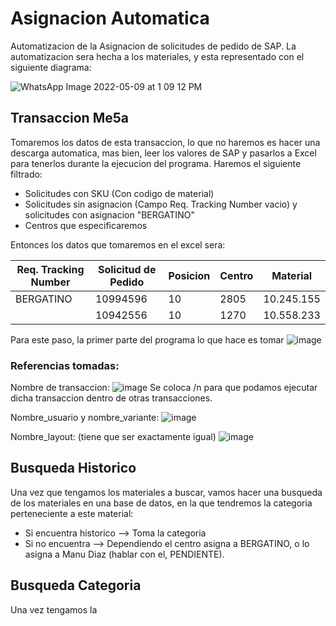 # Asignacion Automatica

Automatizacion de la Asignacion de solicitudes de pedido de SAP. La automatizacion sera hecha a los materiales, y esta representado con el siguiente diagrama:


![WhatsApp Image 2022-05-09 at 1 09 12 PM](https://user-images.githubusercontent.com/91348491/167451972-e6277d96-3ca0-49fa-bbc0-0122f13ca2d7.jpeg)

## Transaccion Me5a
Tomaremos los datos de esta transaccion, lo que no haremos es hacer una descarga automatica, mas bien, leer los valores de SAP y pasarlos a Excel para tenerlos durante la ejecucion del programa. 
Haremos el siguiente filtrado:
* Solicitudes con SKU (Con codigo de material)
* Solicitudes sin asignacion (Campo Req. Tracking Number vacio) y solicitudes con asignacion "BERGATINO"
* Centros que especificaremos

Entonces los datos que tomaremos en el excel sera:

| Req. Tracking Number | Solicitud de Pedido | Posicion | Centro | Material |
| ------------- | ------------- | ------------- | ------------- | ------------- |
| BERGATINO  | 10994596 | 10  | 2805  | 10.245.155  |
|   | 10942556 | 10  | 1270  | 10.558.233  |

Para este paso, la primer parte del programa lo que hace es tomar 
![image](https://user-images.githubusercontent.com/91348491/167454711-6518c1bf-5256-4df7-b138-c8f50c5489f5.png)

### Referencias tomadas:

Nombre de transaccion:
![image](https://user-images.githubusercontent.com/91348491/167454961-e3b4ccf4-a566-4032-acbb-8b75cccebc2e.png)
Se coloca /n para que podamos ejecutar dicha transaccion dentro de otras transacciones.

Nombre_usuario y nombre_variante:
![image](https://user-images.githubusercontent.com/91348491/167455161-e9bf895d-1614-407b-8063-7d62342b6c26.png)

Nombre_layout: (tiene que ser exactamente igual)
![image](https://user-images.githubusercontent.com/91348491/167455214-c2ade708-8712-4c92-bb94-9bd9f7c42c56.png)


## Busqueda Historico
Una vez que tengamos los materiales a buscar, vamos hacer una busqueda de los materiales en una base de datos, en la que tendremos la categoria perteneciente a este material:
* Si encuentra historico --> Toma la categoria
* Si no encuentra --> Dependiendo el centro asigna a BERGATINO, o lo asigna a Manu Diaz (hablar con el, PENDIENTE).

## Busqueda Categoria
Una vez tengamos la 
